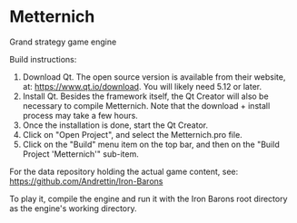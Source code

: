 # Metternich
Grand strategy game engine

Build instructions:
1. Download Qt. The open source version is available from their website, at: https://www.qt.io/download. You will likely need 5.12 or later. 
2. Install Qt. Besides the framework itself, the Qt Creator will also be necessary to compile Metternich. Note that the download + install process may take a few hours.
3. Once the installation is done, start the Qt Creator.
4. Click on "Open Project", and select the Metternich.pro file.
5. Click on the "Build" menu item on the top bar, and then on the "Build Project 'Metternich'" sub-item.

For the data repository holding the actual game content, see:
https://github.com/Andrettin/Iron-Barons

To play it, compile the engine and run it with the Iron Barons root directory as the engine's working directory.